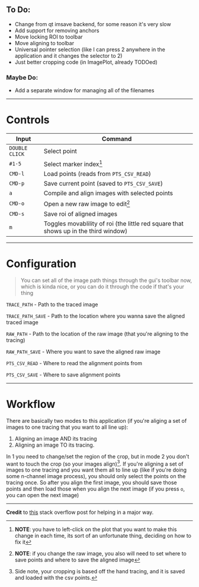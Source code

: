 ## To Do:
- Change from qt imsave backend, for some reason it's very slow
- Add support for removing anchors
- Move locking ROI to toolbar
- Move aligning to toolbar
- Universal pointer selection (like I can press 2 anywhere in the application and it changes the selector to 2)
- Just better cropping code (in ImagePlot, already TODOed)

### Maybe Do:
- Add a separate window for managing all of the filenames

---
# Controls
| Input | Command |
| ----- | ------- | 
| `DOUBLE CLICK` | Select point |
| `#1-5`         | Select marker index[^1] |
| `CMD-l`        | Load points (reads from `PTS_CSV_READ`) |
| `CMD-p`        | Save current point (saved to `PTS_CSV_SAVE`) |
| `a`            | Compile and align images with selected points |
| `CMD-o`        | Open a new raw image to edit[^2] |
| `CMD-s`        | Save roi of aligned images |
| `m`            | Toggles movablility of roi (the little red square that shows up in the third window) |

[^1]: **NOTE**: you have to left-click on the plot that you want to make this change in each time, its sort of an unfortunate thing, deciding on how to fix it
[^2]: **NOTE**: if you change the raw image, you also will need to set where to save points and where to save the aligned image

---

# Configuration
> You can set all of the image path things through the gui's toolbar now, which is kinda nice, or you can do it through the code if that's your thing

`TRACE_PATH` - Path to the traced image

`TRACE_PATH_SAVE` - Path to the location where you wanna save the aligned traced image

`RAW_PATH` - Path to the location of the raw image (that you're aligning to the tracing)

`RAW_PATH_SAVE` - Where you want to save the aligned raw image

`PTS_CSV_READ` - Where to read the alignment points from

`PTS_CSV_SAVE` - Where to save alignment points

---

# Workflow
There are basically two modes to this application (if you're aliging a set of images to one tracing that you want to all line up): 
1. Aligning an image AND its tracing
2. Aligning an image TO its tracing. 

In 1 you need to change/set the region of the crop, but in mode 2 you don't want to touch the crop (so your images align)[^3]. If you're aligning a set of images to one tracing and you want them all to line up (like if you're doing some n-channel image process), you should only select the points on the tracing once. So after you align the first image, you should save those points and then load those when you align the next image (if you press `o`, you can open the next image)

---

**Credit** to [this](https://stackoverflow.com/a/69878947/17338565) stack overflow post for helping in a major way.

[^3]: Side note, your cropping is based off the hand tracing, and it is saved and loaded with the csv points.


